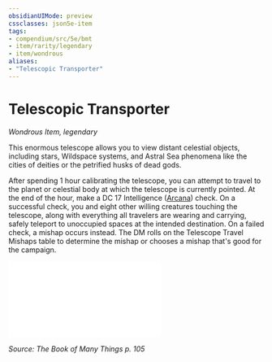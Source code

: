 ```yaml
---
obsidianUIMode: preview
cssclasses: json5e-item
tags:
- compendium/src/5e/bmt
- item/rarity/legendary
- item/wondrous
aliases: 
- "Telescopic Transporter"
---
```

# Telescopic Transporter
*Wondrous Item, legendary*  


This enormous telescope allows you to view distant celestial objects, including stars, Wildspace systems, and Astral Sea phenomena like the cities of deities or the petrified husks of dead gods.

After spending 1 hour calibrating the telescope, you can attempt to travel to the planet or celestial body at which the telescope is currently pointed. At the end of the hour, make a DC 17 Intelligence ([Arcana](/Systems/5e/rules/skills.md#Arcana)) check. On a successful check, you and eight other willing creatures touching the telescope, along with everything all travelers are wearing and carrying, safely teleport to unoccupied spaces at the intended destination. On a failed check, a mishap occurs instead. The DM rolls on the Telescope Travel Mishaps table to determine the mishap or chooses a mishap that's good for the campaign.

![Telescope Travel Mishaps](/Systems/5e/tables/telescope-travel-mishaps-bmt.md)

*Source: The Book of Many Things p. 105*